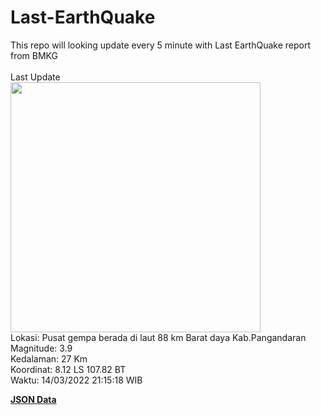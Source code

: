 # Last-EarthQuake
This repo will looking update every 5 minute with Last EarthQuake report from BMKG
<br>
<br>
Last Update
<br>
<img src="https://ews.bmkg.go.id/TEWS/data/20220314211518.mmi.jpg" width="400"/>
<br>
Lokasi: Pusat gempa berada di laut 88 km Barat daya Kab.Pangandaran <br>
Magnitude: 3.9 <br>
Kedalaman: 27 Km <br>
Koordinat: 8.12 LS 107.82 BT <br>
Waktu: 14/03/2022 21:15:18 WIB <br>

<a href="./data/data.json">**JSON Data**</a>
